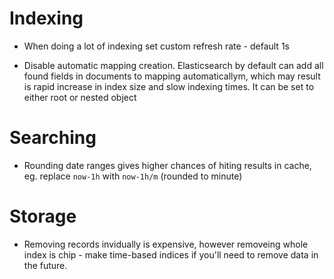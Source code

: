 # Indexing
* When doing a lot of indexing set custom refresh rate - default 1s

* Disable automatic mapping creation. Elasticsearch by default can add all found fields in documents to mapping automaticallym, which may result is rapid increase in index size and slow indexing times. It can be set to either root or nested object


# Searching
* Rounding date ranges gives higher chances of hiting results in cache, eg. replace `now-1h` with `now-1h/m`   (rounded to minute)

# Storage

* Removing records invidually is expensive, however removeing whole index is chip - make time-based indices if you'll need to remove data in the future.


